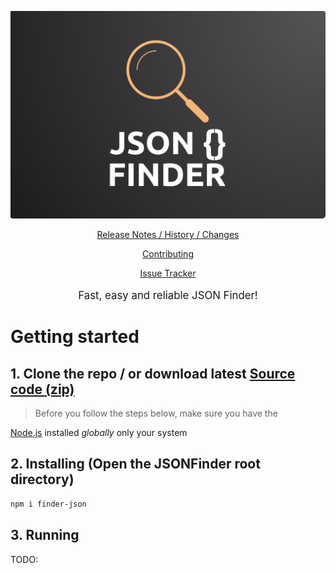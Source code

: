 <p align="center">
  <a href="./logo/logo.png">
    <picture>
      <img alt="JSONFinder" src="./logo/logo.png">
    </picture>    
  </a>
</p>

<p align="center">
  <a href="./CHANGELOG.md">Release Notes / History / Changes</a> 
</p>
<p align="center">
  <a href="./CONTRIBUTING.md">Contributing</a> 
</p>
<p align="center">
  <a href="https://github.com/VadimNastoyashchy/JSONFinder/issues">Issue Tracker</a> 
</p>
<p align="center" style="font-size:120%;">
  Fast, easy and reliable JSON Finder!
</p>

# Getting started

## 1. Clone the repo / or download latest [Source code (zip)](https://github.com/VadimNastoyashchy/JSONFinder/releases)

> Before you follow the steps below, make sure you have the

[Node.js](https://nodejs.org/en/download/) installed _globally_ only your system

## 2. Installing (Open the JSONFinder root directory)

```bash
npm i finder-json
```

## 3. Running
TODO: